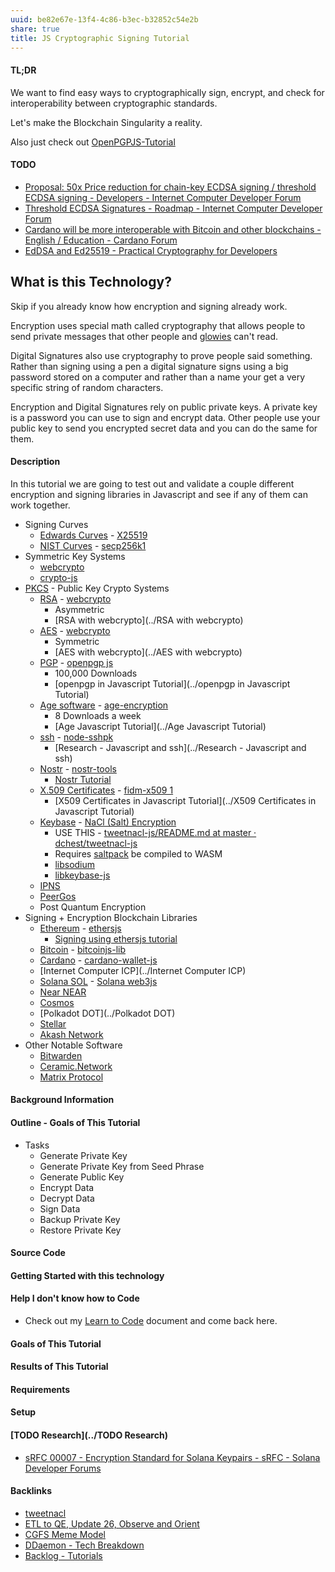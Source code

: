 ```yaml
---
uuid: be82e67e-13f4-4c86-b3ec-b32852c54e2b
share: true
title: JS Cryptographic Signing Tutorial
---
```

#### TL;DR 

We want to find easy ways to cryptographically sign, encrypt, and check for interoperability between cryptographic standards.

Let's make the Blockchain Singularity a reality.

Also just check out [OpenPGPJS-Tutorial](../OpenPGPJS-Tutorial)
#### TODO

* [Proposal: 50x Price reduction for chain-key ECDSA signing / threshold ECDSA signing - Developers - Internet Computer Developer Forum](https://forum.dfinity.org/t/proposal-50x-price-reduction-for-chain-key-ecdsa-signing-threshold-ecdsa-signing/23560)
* [Threshold ECDSA Signatures - Roadmap - Internet Computer Developer Forum](https://forum.dfinity.org/t/threshold-ecdsa-signatures/6152)
* [Cardano will be more interoperable with Bitcoin and other blockchains - English / Education - Cardano Forum](https://forum.cardano.org/t/cardano-will-be-more-interoperable-with-bitcoin-and-other-blockchains/113591)
* [EdDSA and Ed25519 - Practical Cryptography for Developers](https://cryptobook.nakov.com/digital-signatures/eddsa-and-ed25519)

## What is this Technology?

Skip if you already know how encryption and signing already work.

Encryption uses special math called cryptography that allows people to send private messages that other people and [glowies](../110e1452-ae53-4290-833c-3435eccb13cc) can't read.

Digital Signatures also use cryptography to prove people said something. Rather than signing using a pen a digital signature signs using a big password stored on a computer and rather than a name your get a very specific string of random characters.

Encryption and Digital Signatures rely on public private keys. A private key is a password you can use to sign and encrypt data. Other people use your public key to send you encrypted secret data and you can do the same for them.

#### Description

In this tutorial we are going to test out and validate a couple different encryption and signing libraries in Javascript and see if any of them can work together.

* Signing Curves
	* [Edwards Curves](../64cf5cba-2089-4348-a0fa-d368f51d1b8e) - [X25519](../053f3481-01bc-4f80-a214-a4f70f181653)
	* [NIST Curves](../d6cba5f7-73bc-4d58-bbe8-cdd307144a9c) - [secp256k1](../1a437e92-1bcb-47d0-9475-5bd61d86f59b)
* Symmetric Key Systems
	* [webcrypto](../c8fe4470-f867-4b8d-9f21-feab0f2c61df)
	* [crypto-js](../4e7ba573-8031-46ba-b406-4a4c954230b4)
*  [PKCS](../aba07640-0f98-4461-8ecc-a6a3e74f68b7) - Public Key Crypto Systems
	* [RSA](../f04a63f2-68b0-49cc-9fef-b93dee955a09) - [webcrypto](../c8fe4470-f867-4b8d-9f21-feab0f2c61df)
		* Asymmetric
		* [RSA with webcrypto](../RSA with webcrypto)
	* [AES](../694247fc-263f-452a-8af3-1546ca54991f) - [webcrypto](../c8fe4470-f867-4b8d-9f21-feab0f2c61df)
		* Symmetric
		* [AES with webcrypto](../AES with webcrypto)
	* [PGP](../5df9b58c-313a-42ac-a127-c48bcb1d8bcb) - [openpgp js](../70086c2c-2b63-4270-b784-d2a495ce6da1)
		* 100,000 Downloads
		* [openpgp in Javascript Tutorial](../openpgp in Javascript Tutorial)
	* [Age software](../fb4bc5ab-ea80-4856-a0ba-f2396175a226) - [age-encryption](../ee76ebf3-b313-4d6e-b115-1217ee168781)
		* 8 Downloads a week
		* [Age Javascript Tutorial](../Age Javascript Tutorial)
	* [ssh](../29c9fa6f-bbe2-4995-b167-a0448a22343f) - [node-sshpk](../3c9b476d-7fc7-4756-8ec8-ee1cbb32f63a)
		* [Research - Javascript and ssh](../Research - Javascript and ssh)
	* [Nostr](../78abfe73-37cb-4f3b-9e08-faad85669fb7) - [nostr-tools](../e4593c48-11c2-474d-9d51-f479edfd51f6)
		* [Nostr Tutorial](../d0d2eb3c-a491-462a-ba23-bcc03246f837)
	* [X.509 Certificates](../4658e32f-99b6-4cee-9a77-e8b2cdafb2b1) - [fidm-x509 1](../73ef4b83-7662-4596-89d9-c8b4060065f7)
		* [X509 Certificates in Javascript Tutorial](../X509 Certificates in Javascript Tutorial)
	* [Keybase](../d327da7e-0881-4517-8a8f-c20190efeaa4) - [NaCl (Salt) Encryption](../9ca51859-9103-4f19-b153-d20cf665ad76)
		* USE THIS - [tweetnacl-js/README.md at master · dchest/tweetnacl-js](https://github.com/dchest/tweetnacl-js/blob/master/README.md#hashing)
		* Requires [saltpack](../8e11fb87-915f-4ea0-a7dc-5469e4fa3262) be compiled to WASM
		* [libsodium](../445bb786-1847-4f51-b55b-94d00c39b541)
		* [libkeybase-js](../e51d0d6e-77c4-4056-9ca7-d861fd44ff39)
	* [IPNS](../2bde5c00-e98d-4182-ac7f-5f7c24f0bd93)
	* [PeerGos](../ae681009-35f1-44ee-8830-408df0c5a2f8)
	* Post Quantum Encryption
* Signing + Encryption Blockchain Libraries
	* [Ethereum](../76ac962e-ea08-4b00-95e7-aa798b16a502) - [ethersjs](../d833138c-b1fc-488b-81a1-195e6298178e)
		* [Signing using ethersjs tutorial](../6a000f06-f308-4736-bffa-b55c35f6bccd)
	* [Bitcoin](../661f0e89-294a-4700-b640-2b11b5ed1f19) - [bitcoinjs-lib](../941b063a-6fe9-4900-b67c-281d9c92822d)
	* [Cardano](../74778dbf-42db-4cd9-b325-3c51d33e8647) - [cardano-wallet-js](../de0f742e-bde2-400b-9c6a-ec38f8d303e7)
	* [Internet Computer ICP](../Internet Computer ICP)
	* [Solana SOL](../a7fe5a35-f8e0-476a-8d63-8e5f432da064) - [Solana web3js](../ad3a13f6-13c0-4676-80d6-5c9f442059a5)
	* [Near NEAR](../afa36bfc-1f70-4960-939e-ffb618bad95d)
	* [Cosmos](../5eb716bc-57bd-461d-86eb-faf04f3fa7ec)
	* [Polkadot DOT](../Polkadot DOT)
	* [Stellar](../Stellar)
	* [Akash Network](../f106e394-2b6d-4ad0-9386-08c5679842af)
* Other Notable Software
	* [Bitwarden](../d074796b-e9ea-490d-81e7-8980f0d1288a)
	* [Ceramic.Network](../f17aad08-7db3-4f8c-a089-50de55a4085e)
	* [Matrix Protocol](../2ee75330-e978-4eec-ae45-7df5576815e6)

#### Background Information

#### Outline - Goals of This Tutorial

* Tasks
	* Generate Private Key
	* Generate Private Key from Seed Phrase
	* Generate Public Key
	* Encrypt Data
	* Decrypt Data
	* Sign Data
	* Backup Private Key
	* Restore Private Key

#### Source Code

#### Getting Started with this technology

#### Help I don't know how to Code

* Check out my [Learn to Code](../130694a5-2d87-49f7-bb8b-123bf5c320a4) document and come back here.

#### Goals of This Tutorial

#### Results of This Tutorial

#### Requirements

#### Setup

#### [TODO Research](../TODO Research)

* [sRFC 00007 - Encryption Standard for Solana Keypairs - sRFC - Solana Developer Forums](https://forum.solana.com/t/srfc-00007-encryption-standard-for-solana-keypairs/65)


#### Backlinks

* [tweetnacl](/82318f38-4dec-4efa-b246-b4dff48813f2)
* [ETL to QE, Update 26, Observe and Orient](/a6694d76-0b96-4dd7-8f4a-8d213fef86f0)
* [CGFS Meme Model](/88bdf6a2-d788-4352-bb46-373a72542d71)
* [DDaemon - Tech Breakdown](/457c6a22-361f-4b4b-9867-809c7c6d0316)
* [Backlog - Tutorials](/31f7e81a-967e-41f4-872e-91d1571df726)